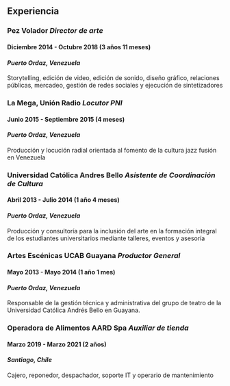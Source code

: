 ## Experiencia
### **Pez Volador** *Director de arte*
#### Diciembre 2014 - Octubre 2018 (3 años 11 meses)
#### *Puerto Ordaz, Venezuela* 
Storytelling, edición de video, edición de sonido, diseño gráfico, relaciones públicas, mercadeo, gestión de redes sociales y ejecución de sintetizadores

### **La Mega, Unión Radio** *Locutor PNI* 
#### Junio 2015 - Septiembre 2015 (4 meses)
#### *Puerto Ordaz, Venezuela* 
Producción y locución radial orientada al fomento de la cultura jazz fusión en Venezuela

### **Universidad Católica Andres Bello** *Asistente de Coordinación de Cultura*
#### Abril 2013 - Julio 2014 (1 año 4 meses)
#### *Puerto Ordaz, Venezuela* 
Producción y consultoría para la inclusión del arte en la formación integral de los estudiantes universitarios mediante talleres, eventos y asesoría

### **Artes Escénicas UCAB Guayana** *Productor General*
#### Mayo 2013 - Mayo 2014 (1 año 1 mes)
#### *Puerto Ordaz, Venezuela* 
Responsable de la gestión técnica y administrativa del grupo de teatro de la Universidad Católica Andrés Bello en Guayana.

### **Operadora de Alimentos AARD Spa** *Auxiliar de tienda*
#### Marzo 2019 - Marzo 2021 (2 años)
#### *Santiago, Chile* 
Cajero, reponedor, despachador, soporte IT y operario de mantenimiento
